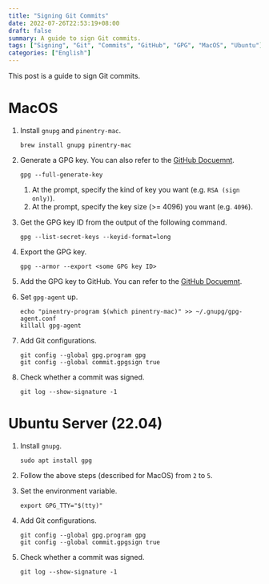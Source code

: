 ```yaml
---
title: "Signing Git Commits"
date: 2022-07-26T22:53:19+08:00
draft: false
summary: A guide to sign Git commits.
tags: ["Signing", "Git", "Commits", "GitHub", "GPG", "MacOS", "Ubuntu"]
categories: ["English"]
---
```


This post is a guide to sign Git commits.

# MacOS

1. Install `gnupg` and `pinentry-mac`.

    ```shell
    brew install gnupg pinentry-mac
    ```

2. Generate a GPG key. You can also refer to the [GitHub Docuemnt](https://docs.github.com/en/authentication/managing-commit-signature-verification/generating-a-new-gpg-key).

    ```shell
    gpg --full-generate-key
    ```
    1. At the prompt, specify the kind of key you want (e.g. `RSA (sign only)`).
    2. At the prompt, specify the key size (>= 4096) you want (e.g. `4096`).

3. Get the GPG key ID from the output of the following command.

    ```shell
    gpg --list-secret-keys --keyid-format=long
    ```

4. Export the GPG key.

    ```shell
    gpg --armor --export <some GPG key ID>
    ```

5. Add the GPG key to GitHub. You can refer to the [GitHub Docuemnt](https://docs.github.com/en/authentication/managing-commit-signature-verification/adding-a-gpg-key-to-your-github-account).

6. Set `gpg-agent` up.

    ```shell
    echo "pinentry-program $(which pinentry-mac)" >> ~/.gnupg/gpg-agent.conf
    killall gpg-agent
    ```

7. Add Git configurations.

    ```shell
    git config --global gpg.program gpg
    git config --global commit.gpgsign true
    ```

8. Check whether a commit was signed.

    ```shell
    git log --show-signature -1
    ```

# Ubuntu Server (22.04)

1. Install `gnupg`.

    ```shell
    sudo apt install gpg
    ```
2. Follow the above steps (described for MacOS) from `2` to `5`.

3. Set the environment variable.

    ```shell
    export GPG_TTY="$(tty)"
    ```
4. Add Git configurations.

    ```shell
    git config --global gpg.program gpg
    git config --global commit.gpgsign true
    ```

5. Check whether a commit was signed.

    ```shell
    git log --show-signature -1
    ```
